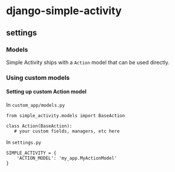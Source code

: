 # django-simple-activity

## settings

### Models

Simple Activity ships with a `Action` model that can be used directly.


### Using custom models



#### Setting up custom Action model

In `custom_app/models.py`
```
from simple_activity.models import BaseAction

class Action(BaseAction):
   # your custom fields, managers, etc here
```

In `settings.py`
```
SIMPLE_ACTIVITY = {
    'ACTION_MODEL': 'my_app.MyActionModel'
}
```
